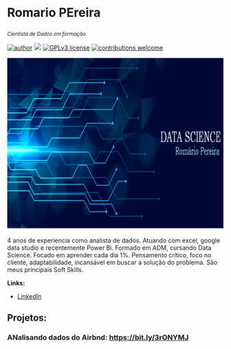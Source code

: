 
# Romario PEreira
<sub>*Cientista de Dados em formação* </sub >

[![author](https://img.shields.io/badge/author-Romario-red.svg)](https://linkedin.com/in/romariopereira) [![](https://img.shields.io/badge/python-3.7+-blue.svg)](https://www.python.org/downloads/release/python-365/) [![GPLv3 license](https://img.shields.io/badge/License-GPLv3-blue.svg)](http://perso.crans.org/besson/LICENSE.html) [![contributions welcome](https://img.shields.io/badge/contributions-welcome-brightgreen.svg?style=flat)](https://https://github.com/romario-pereira)

<p align="center">
  <img src="https://raw.githubusercontent.com/romario-pereira/DataScience/main/DS_Romario.png" alt="imagem relacionada ao projeto"height=400px >
</p>
4 anos de experiencia como analista de dados. Atuando com excel, google data studio e recentemente Power Bi.
Formado em ADM, cursando Data Science. Focado em aprender cada dia 1%.
Pensamento crítico, foco no cliente, adaptabilidade, incansável em buscar a solução do problema. São meus principais Soft Skills.



**Links:**

* [LinkedIn](https://www.linkedin.com/in/romariopereira)


## Projetos:
### ANalisando dados do Airbnd:  https://bit.ly/3rONYMJ
